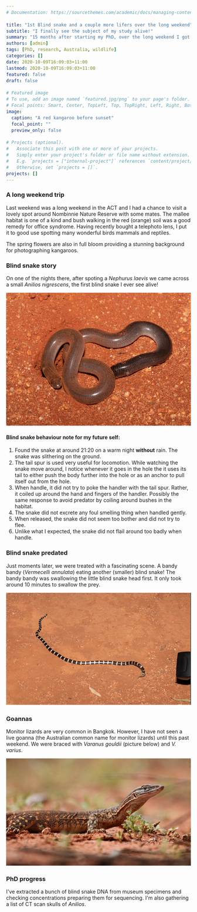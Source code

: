 ```yaml
---
# Documentation: https://sourcethemes.com/academic/docs/managing-content/

title: "1st Blind snake and a couple more lifers over the long weekend"
subtitle: "I finally see the subject of my study alive!"
summary: "15 months after starting my PhD, over the long weekend I got to see my first goanna in Australia, a bandy bandy, and a blind snake!"
authors: [admin]
tags: [PhD, research, Australia, wildlife]
categories: []
date: 2020-10-09T16:09:03+11:00
lastmod: 2020-10-09T16:09:03+11:00
featured: false
draft: false

# Featured image
# To use, add an image named `featured.jpg/png` to your page's folder.
# Focal points: Smart, Center, TopLeft, Top, TopRight, Left, Right, BottomLeft, Bottom, BottomRight.
image:
  caption: "A red kangaroo before sunset"
  focal_point: ""
  preview_only: false

# Projects (optional).
#   Associate this post with one or more of your projects.
#   Simply enter your project's folder or file name without extension.
#   E.g. `projects = ["internal-project"]` references `content/project/deep-learning/index.md`.
#   Otherwise, set `projects = []`.
projects: []
---
```


### A long weekend trip
Last weekend was a long weekend in the ACT and I had a chance to visit a lovely spot around Nombinnie Nature Reserve with some mates. The mallee habitat is one of a kind and bush walking in the red (orange) soil was a good remedy for office syndrome. Having recently bought a telephoto lens, I put it to good use spotting many wonderful birds mammals and reptiles. 

The spring flowers are also in full bloom providing a stunning background for photographing kangaroos. 



### Blind snake story
On one of the nights there, after spoting a *Nephurus laevis* we came across a small *Anilios nigrescens*, the first blind snake I ever see alive! 

![Anilios nigrescens](blind_snake.jpg) 

#### Blind snake behaviour note for my future self:
1. Found the snake at around 21:20 on a warm night **without** rain. The snake was slithering on the ground.
1. The tail spur is used very useful for locomotion. While watching the snake move around, I notice whenever it goes in the hole the it uses its tail to either push the body further into the hole or as an anchor to pull itself out from the hole. 
1. When handle, it did not try to poke the handler with the tail spur. Rather, it coiled up around the hand and fingers of the handler. Possibly the same response to avoid predator by coiling around bushes in the habitat. 
1. The snake did not excrete any foul smelling thing when handled gently. 
1. When released, the snake did not seem too bother and did not try to flee.  
1. Unlike what I expected, the snake did not flail around too badly when handle. 


### Blind snake predated
Just moments later, we were treated with a fascinating scene. A bandy bandy (*Vermecelli annulata*) eating another (smaller) blind snake! The bandy bandy was swallowing the little blind snake head first. It only took around 10 minutes to swallow the prey.  

![bandybandy-eating](bandy_blind.jpg) 

### Goannas
Monitor lizards are very common in Bangkok. However, I have not seen a live goanna (the Australian common name for monitor lizards) until this past weekend. We were braced with *Varanus gouldii* (picture below) and *V. varius*.

![Goanna](goanna.png) 


### PhD progress
I've extracted a bunch of blind snake DNA from museum specimens and checking concentrations preparing them for sequencing. I'm also gathering a list of CT scan skulls of *Anilios*. 